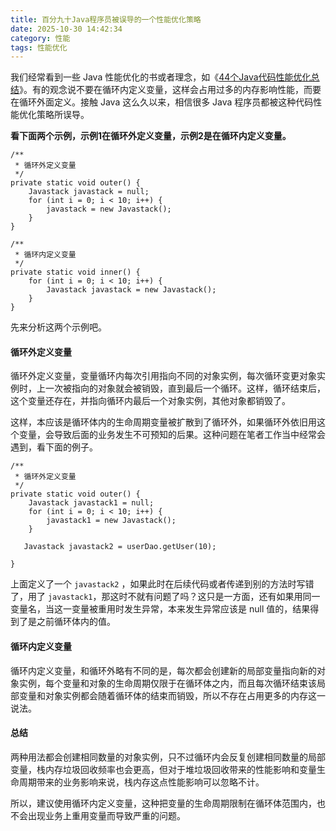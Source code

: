 ```yaml
---
title: 百分九十Java程序员被误导的一个性能优化策略
date: 2025-10-30 14:42:34
category: 性能
tags: 性能优化
---
```


我们经常看到一些 Java 性能优化的书或者理念，如《[44个Java代码性能优化总结](https://mp.weixin.qq.com/s/HujL_5eU57STVSv8yz5KqA)》。有的观念说不要在循环内定义变量，这样会占用过多的内存影响性能，而要在循环外面定义。接触 Java 这么久以来，相信很多 Java 程序员都被这种代码性能优化策略所误导。

**看下面两个示例，示例1在循环外定义变量，示例2是在循环内定义变量。**

```
/**
 * 循环外定义变量
 */
private static void outer() {
	Javastack javastack = null;
	for (int i = 0; i < 10; i++) {
		javastack = new Javastack();
	}
}

/**
 * 循环内定义变量
 */
private static void inner() {
	for (int i = 0; i < 10; i++) {
		Javastack javastack = new Javastack();
	}
}
```

先来分析这两个示例吧。

#### 循环外定义变量

循环外定义变量，变量循环内每次引用指向不同的对象实例，每次循环变更对象实例时，上一次被指向的对象就会被销毁，直到最后一个循环。这样，循环结束后，这个变量还存在，并指向循环内最后一个对象实例，其他对象都销毁了。

这样，本应该是循环体内的生命周期变量被扩散到了循环外，如果循环外依旧用这个变量，会导致后面的业务发生不可预知的后果。这种问题在笔者工作当中经常会遇到，看下面的例子。


```
/**
 * 循环外定义变量
 */
private static void outer() {
	Javastack javastack1 = null;
	for (int i = 0; i < 10; i++) {
		javastack1 = new Javastack();
	}

   Javastack javastack2 = userDao.getUser(10);
   
}
```

上面定义了一个 `javastack2` ，如果此时在后续代码或者传递到别的方法时写错了，用了 `javastack1`，那这时不就有问题了吗？这只是一方面，还有如果用同一变量名，当这一变量被重用时发生异常，本来发生异常应该是 null 值的，结果得到了是之前循环体内的值。


#### 循环内定义变量

循环内定义变量，和循环外略有不同的是，每次都会创建新的局部变量指向新的对象实例，每个变量和对象的生命周期仅限于在循环体之内，而且每次循环结束该局部变量和对象实例都会随着循环体的结束而销毁，所以不存在占用更多的内存这一说法。

#### 总结

两种用法都会创建相同数量的对象实例，只不过循环内会反复创建相同数量的局部变量，栈内存垃圾回收频率也会更高，但对于堆垃圾回收带来的性能影响和变量生命周期带来的业务影响来说，栈内存这点性能影响可以忽略不计。

所以，建议使用循环内定义变量，这种把变量的生命周期限制在循环体范围内，也不会出现业务上重用变量而导致严重的问题。

